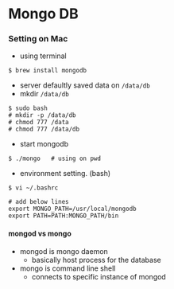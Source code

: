 # Mongo DB



### Setting on Mac

* using terminal

```shell
$ brew install mongodb
```

* server defaultly saved data on ``/data/db ``
* mkdir ``/data/db``

```shell
$ sudo bash
# mkdir -p /data/db
# chmod 777 /data
# chmod 777 /data/db
```

* start mongodb

```shell
$ ./mongo   # using on pwd
```

* environment setting. (bash)

```shell
$ vi ~/.bashrc

# add below lines
export MONGO_PATH=/usr/local/mongodb
export PATH=PATH:MONGO_PATH/bin
```



#### mongod vs mongo

* mongod is mongo daemon
  * basically host process for the database
* mongo is command line shell
  * connects to specific instance of mongod




